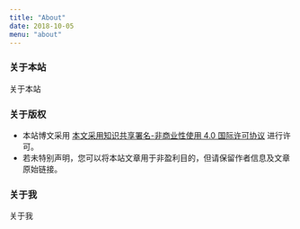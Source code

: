 ```yaml
---
title: "About"
date: 2018-10-05
menu: "about"
---
```


### 关于本站

关于本站

### 关于版权

* 本站博文采用 [本文采用知识共享署名-非商业性使用 4.0 国际许可协议](https://creativecommons.org/licenses/by-nc/4.0/) 进行许可。
* 若未特别声明，您可以将本站文章用于非盈利目的，但请保留作者信息及文章原始链接。

### 关于我

关于我